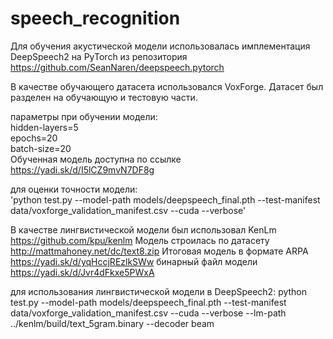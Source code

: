 # speech_recognition

Для обучения акустической модели использовалась имплементация DeepSpeech2 на PyTorch из репозитория https://github.com/SeanNaren/deepspeech.pytorch

В качестве обучающего датасета использовался VoxForge. Датасет был разделен на обучающую и тестовую части.

параметры при обучении модели:  
hidden-layers=5  
epochs=20  
batch-size=20  
Обученная модель доступна по ссылке https://yadi.sk/d/I5lCZ9mvN7DF8g  

для оценки точности модели:   
'python test.py --model-path models/deepspeech_final.pth --test-manifest data/voxforge_validation_manifest.csv --cuda --verbose'

В качестве лингвистической модели был использовал KenLm https://github.com/kpu/kenlm
Модель строилась по датасету http://mattmahoney.net/dc/text8.zip
Итоговая модель в формате ARPA https://yadi.sk/d/yqHccjREzlkSWw
бинарный файл модели https://yadi.sk/d/Jvr4dFkxe5PWxA

для использования лингвистической модели в DeepSpeech2:
python test.py --model-path models/deepspeech_final.pth --test-manifest data/voxforge_validation_manifest.csv --cuda --verbose --lm-path ../kenlm/build/text_5gram.binary  --decoder beam



